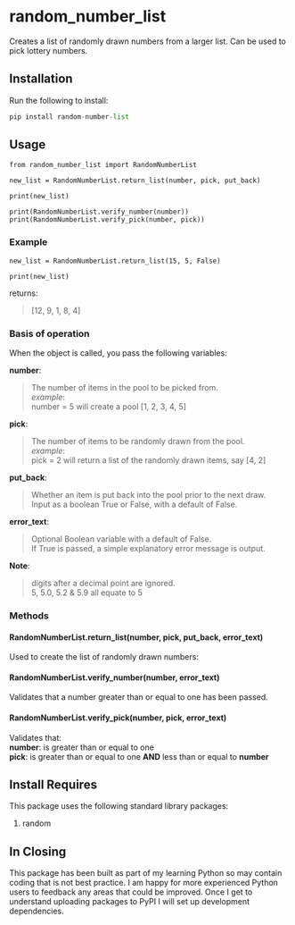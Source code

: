 # random_number_list
Creates a list of randomly drawn numbers from a larger list.  Can be used to pick lottery numbers.<br>
## Installation
Run the following to install:
```python
pip install random-number-list
```

## Usage
```
from random_number_list import RandomNumberList

new_list = RandomNumberList.return_list(number, pick, put_back)

print(new_list)

print(RandomNumberList.verify_number(number))
print(RandomNumberList.verify_pick(number, pick))
``` 

### Example
```
new_list = RandomNumberList.return_list(15, 5, False)

print(new_list)
```
returns:
>[12, 9, 1, 8, 4]

### Basis of operation
When the object is called, you pass the following variables:<br>

**number**:
>The number of items in the pool to be picked from.<br>
>*example*:<br>
>number = 5 will create a pool [1, 2, 3, 4, 5]<br>

**pick**:       
>The number of items to be randomly drawn from the pool.<br>
>*example*:<br>
>pick = 2 will return a list of the randomly drawn items, say [4, 2]<br>

**put_back**:
>Whether an item is put back into the pool prior to the next draw.<br>
>Input as a boolean True or False, with a default of False.<br>

**error_text**: 
>Optional Boolean variable with a default of False.<br>
>If True is passed, a simple explanatory error message is output.<br>

**Note**:
>digits after a decimal point are ignored.<br>
>5, 5.0, 5.2 & 5.9 all equate to 5<br>

### Methods

#### RandomNumberList.return_list(number, pick, put_back, error_text)

Used to create the list of randomly drawn numbers:<br>
    

#### RandomNumberList.verify_number(number, error_text)
Validates that a number greater than or equal to one has been passed.<br>

#### RandomNumberList.verify_pick(number, pick, error_text)
Validates that:<br>
**number**: is greater than or equal to one<br>
**pick**:   is greater than or equal to one **AND** less than or equal to **number**<br>


## Install Requires
This package uses the following standard library packages:<br>
1. random<br>

## In Closing
This package has been built as part of my learning Python so may contain coding that is not best practice.  I am happy for more experienced Python users to feedback any areas that could be improved.  Once I get to understand uploading packages to PyPI I will set up development dependencies.<br>
